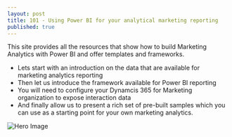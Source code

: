 ```yaml
---
layout: post
title: 101 - Using Power BI for your analytical marketing reporting
published: true
---
```


This site provides all the resources that show how to build Marketing Analytics with Power BI and offer templates and frameworks.

- Lets start with an introduction on the data that are available for marketing analytics reporting
- Then let us introduce the framework available for Power BI reporting 
- You will need to configure your Dynamcis 365 for Marketing organization to expose interaction data 
- And finally allow us to present a rich set of pre-built samples  which you can use as a  starting point for your own marketing analytics.   

![Hero Image]({{site.baseurl}}/images/Overview-Hero1.png)




